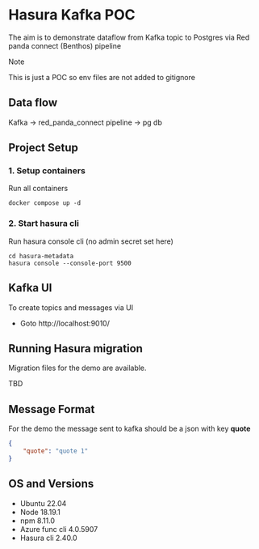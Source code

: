 # Hasura Kafka POC
The aim is to demonstrate dataflow from Kafka topic to Postgres via Red panda connect (Benthos) pipeline

> [!NOTE]
> This is just a POC so env files are not added to gitignore

## Data flow
Kafka -> red_panda_connect pipeline -> pg db

## Project Setup
### 1. Setup containers
Run all containers
```
docker compose up -d
```

### 2. Start hasura cli
Run hasura console cli (no admin secret set here)
```
cd hasura-metadata
hasura console --console-port 9500
```

## Kafka UI
To create topics and messages via UI   
- Goto http://localhost:9010/   

## Running Hasura migration
Migration files for the demo are available.   
   
TBD

## Message Format
For the demo the message sent to kafka should be a json with key **quote**
```json
{
	"quote": "quote 1"
}
```


## OS and Versions
- Ubuntu 22.04  
- Node 18.19.1   
- npm 8.11.0  
- Azure func cli 4.0.5907  
- Hasura cli 2.40.0  